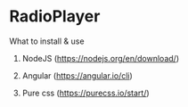 # RadioPlayer

What to install & use
1) NodeJS (https://nodejs.org/en/download/)
2) Angular (https://angular.io/cli)

3) Pure css (https://purecss.io/start/)
